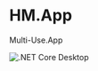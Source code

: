 # HM.App
Multi-Use.App

![.NET Core Desktop](https://github.com/WinterStudios/HM/workflows/.NET%20Core%20Desktop/badge.svg)
